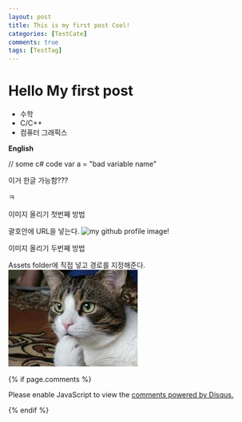 ```yaml
---
layout: post
title: This is my first post Cool!
categories: [TestCate]
comments: true
tags: [TestTag]
---
```


# Hello My first post

- 수학
- C/C++
- 컴퓨터 그래픽스

**English**


// some c# code	
var a = "bad variable name"



이거 한글 가능함???

ㅋ

이미지 올리기 첫번째 방법

괄호안에 URL을 넣는다.
![my github profile image!](https://avatars2.githubusercontent.com/u/16080882?v=3&s=460)


이미지 올리기 두번째  방법

Assets folder에 직접 넣고 경로를 지정해준다.
![Thinking cat](/assets/img/ThinkingCat.jpg)



{% if page.comments %}
	<div id="disqus_thread"></div>
<script>

/**
*  RECOMMENDED CONFIGURATION VARIABLES: EDIT AND UNCOMMENT THE SECTION BELOW TO INSERT DYNAMIC VALUES FROM YOUR PLATFORM OR CMS.
*  LEARN WHY DEFINING THESE VARIABLES IS IMPORTANT: https://disqus.com/admin/universalcode/#configuration-variables*/
/*
var disqus_config = function () {
this.page.url = PAGE_URL;  // Replace PAGE_URL with your page's canonical URL variable
this.page.identifier = PAGE_IDENTIFIER; // Replace PAGE_IDENTIFIER with your page's unique identifier variable
};
*/
(function() { // DON'T EDIT BELOW THIS LINE
var d = document, s = d.createElement('script');
s.src = '//jidon333.disqus.com/embed.js';
s.setAttribute('data-timestamp', +new Date());
(d.head || d.body).appendChild(s);
})();
</script>
<noscript>Please enable JavaScript to view the <a href="https://disqus.com/?ref_noscript">comments powered by Disqus.</a></noscript>
                                
{% endif %}